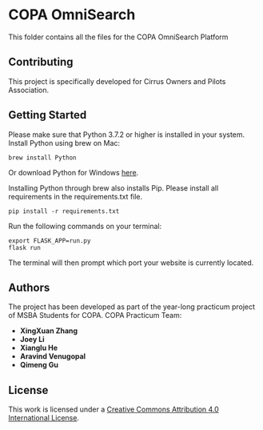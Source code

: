 # COPA OmniSearch

This folder contains all the files for the COPA OmniSearch Platform

## Contributing

This project is specifically developed for Cirrus Owners and Pilots Association. 

## Getting Started

Please make sure that Python 3.7.2 or higher is installed in your system. Install Python using brew on Mac:

`brew install Python`

Or download Python for Windows [here](https://www.python.org/downloads/).

Installing Python through brew also installs Pip. Please install all requirements in the requirements.txt file.

`pip install -r requirements.txt`

Run the following commands on your terminal:

```
export FLASK_APP=run.py
flask run
```

The terminal will then prompt which port your website is currently located.

## Authors

The project has been developed as part of the year-long practicum project of MSBA Students for COPA. COPA Practicum Team:

* **XingXuan Zhang**
* **Joey Li**
* **Xianglu He**
* **Aravind Venugopal**
* **Qimeng Gu**

## License

This work is licensed under a [Creative Commons Attribution 4.0 International License](http://creativecommons.org/licenses/by/4.0/).
